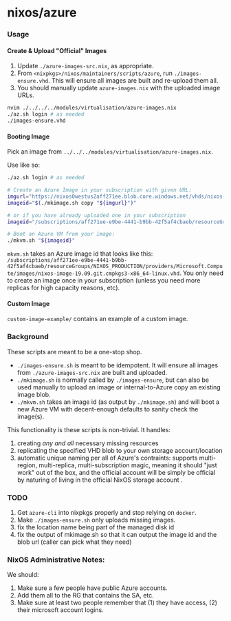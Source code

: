 # nixos/azure

### Usage

#### Create & Upload "Official" Images

1. Update `./azure-images-src.nix`, as appropriate.
2. From `<nixpkgs>/nixos/maintainers/scripts/azure`, run `./images-ensure.vhd`. This will ensure all images are built and re-upload them all.
3. You should manually update `azure-images.nix` with the uploaded image URLs.

```bash
nvim ./../../../modules/virtualisation/azure-images.nix
./az.sh login # as needed
./images-ensure.vhd
```


#### Booting Image

Pick an image from `../../../modules/virtualisation/azure-images.nix`.

Use like so:

```bash
./az.sh login # as needed

# Create an Azure Image in your subscription with given URL:
imgurl="https://nixos0westus2aff271ee.blob.core.windows.net/vhds/nixos-image-19.09.git.cmpkgs3-x86_64-linux.vhd" # from `azure-images.nix`
imageid="$(./mkimage.sh copy "${imgurl}")"

# or if you have already uploaded one in your subscription
imageid="/subscriptions/aff271ee-e9be-4441-b9bb-42f5af4cbaeb/resourceGroups/NIXOS_PRODUCTION/providers/Microsoft.Compute/images/nixos-image-19.09.git.cmpkgs3-x86_64-linux.vhd"

# Boot an Azure VM from your image:
./mkvm.sh "${imageid}"
```

`mkvm.sh` takes an Azure image id that looks like this: `/subscriptions/aff271ee-e9be-4441-b9bb-42f5af4cbaeb/resourceGroups/NIXOS_PRODUCTION/providers/Microsoft.Compute/images/nixos-image-19.09.git.cmpkgs3-x86_64-linux.vhd`. You only need to create an image once in your subscription (unless you need more replicas for high capacity reasons, etc).


#### Custom Image

`custom-image-example/` contains an example of a custom image.


### Background

These scripts are meant to be a one-stop shop.
* `./images-ensure.sh` is meant to be idempotent. It will ensure all images from `./azure-images-src.nix` are built and uploaded.
* `./mkimage.sh` is normally called by `./images-ensure`, but can also be used manually to upload an image or internal-to-Azure copy an existing image blob.
* `./mkvm.sh` takes an image id (as output by `./mkimage.sh`) and will boot a new Azure VM with decent-enough defaults to sanity check the image(s).

This functionality is these scripts is non-trivial. It handles:
1. creating *any and all* necessary missing resources
2. replicating the specified VHD blob to your own storage account/location
3. automatic unique naming per all of Azure's contraints: supports multi-region, multi-replica, multi-subscription magic, meaning it should "just work" out of the box, and the official account will be simply be official by naturing of living in the official NixOS storage account .


### TODO

1. Get `azure-cli` into nixpkgs properly and stop relying on `docker`.
2. Make `./images-ensure.sh` only uploads missing images.
3. fix the location name being part of the managed disk id
4. fix the output of mkimage.sh so that it can output the image id and the blob url (caller can pick what they need)


### NixOS Administrative Notes:

We should:

1. Make sure a few people have public Azure accounts.
2. Add them all to the RG that contains the SA, etc.
3. Make sure at least two people remember that (1) they have access, (2) their microsoft account logins.

